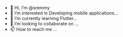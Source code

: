- 👋 Hi, I’m @sremmy
- 👀 I’m interested in Developing mobile applications...
- 🌱 I’m currently learning Flutter...
- 💞️ I’m looking to collaborate on ...
- 📫 How to reach me ...

<!---
sremmy/sremmy is a ✨ special ✨ repository because its `README.md` (this file) appears on your GitHub profile.
You can click the Preview link to take a look at your changes.
--->
